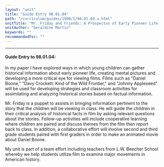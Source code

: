 ```yaml
---
layout: "unit"
title: "Guide Entry 98.01.04"
path: "/curriculum/guides/1998/1/98.01.04.x.html"
unitTitle: "Mr. Friday and Friends: A Prospectus of Early Pioneer Life Through Film"
unitAuthor: "Geraldine Martin"
keywords: ""
recommendedFor: ""
---
```

<body>
<hr/>
<h4>
Guide Entry to 98.01.04:
</h4>
In my paper I have explored ways in which young children can gather historical information about early pioneer life, creating mental pictures and developing a more critical eye for viewing films. Films such as "Daniel Boone," "Davy Crockett: Kind of the Wild Frontier," and "Johnny Appleseed" will be used for developing strategies and classroom activities for assimilating and analyzing historical stories based on factual information.
<p>
Mr. Friday is a puppet to assists in bringing information pertinent to the story that the children will be viewing in class.  He will guide the children in their critical analysis of historical facts in film by asking relevant questions about the stories.  Follow-up activities will include cooperative learning where children are paired and discuss themes from the film then report back to class.  In addition, a collaborative effort will involve second and third grade students paired with first graders in order to make an animated movie about Daniel Boone.
</p>
<p>
My unit is part of a team effort including teachers from L.W. Beecher School whereby we help students utilize film to examine major movements in American history.
</p>
</body>